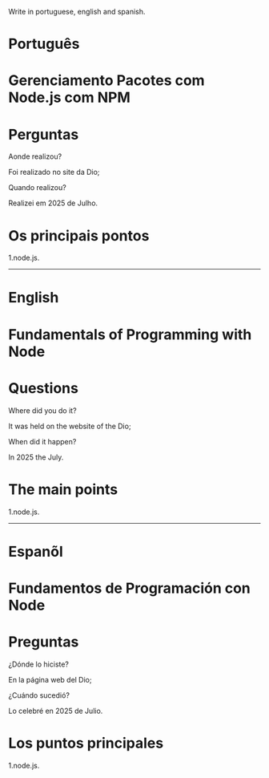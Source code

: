 Write in portuguese, english and spanish.

#  Português

# Gerenciamento Pacotes com Node.js com NPM

# Perguntas

Aonde realizou?

Foi realizado no site da Dio;

Quando realizou?

Realizei em 2025 de Julho.

# Os principais pontos

1.node.js.


--------------------------------------------------------------------------------------------------------------------------------

# English

# Fundamentals of Programming with Node

# Questions

Where did you do it?

It was held on the website of the Dio; 

When did it happen?

In 2025 the July.

# The main points

1.node.js.

--------------------------------------------------------------------------------------------------------------------------------

# Espanõl

# Fundamentos de Programación con Node

# Preguntas

¿Dónde lo hiciste?

En la página web del Dio;

¿Cuándo sucedió?

Lo celebré en 2025 de Julio.

# Los puntos principales

1.node.js.

